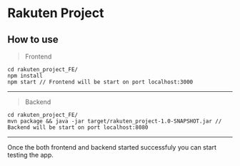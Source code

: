 # Rakuten Project

## How to use

>Frontend

```$xslt
cd rakuten_project_FE/
npm install
npm start // Frontend will be start on port localhost:3000
```
---

>Backend

```$xslt
cd rakuten_project_FE/
mvn package && java -jar target/rakuten_project-1.0-SNAPSHOT.jar // Backend will be start on port localhost:8080
```
---
Once the both frontend and backend started successfuly you can start testing the app.

